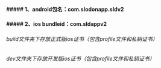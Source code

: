 #### ##### 1、android包名：com.slodonapp.sldv2
#### ##### 2、ios bundleid：com.sldappv2





###### build文件夹下存放正式版ios证书（包含profile文件和私钥证书）
###### dev文件夹下存放开发版ios证书（包含profile文件和私钥证书）